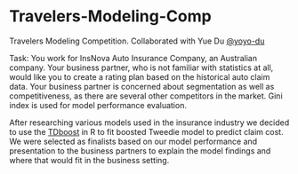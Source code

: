 # Travelers-Modeling-Comp
Travelers Modeling Competition. Collaborated with Yue Du [@yoyo-du]( https://github.com/yoyo-du )

Task: You work for InsNova Auto Insurance Company, an Australian company. Your business partner, who is not familiar with statistics at all, would like you to create a rating plan based on the historical auto claim data. Your business partner is concerned about segmentation as well as competitiveness, as there are several other competitors in the market. Gini index is used for model performance evaluation.

After researching various models used in the insurance industry we decided to use the [TDboost](https://cran.r-project.org/web/packages/TDboost/TDboost.pdf) in R to fit boosted Tweedie model to predict claim cost. We were selected as finalists based on our model performance and presentation to the business partners to explain the model findings and where that would fit in the business setting. 
